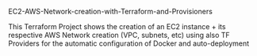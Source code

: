 EC2-AWS-Network-creation-with-Terraform-and-Provisioners

This Terraform Project shows the creation of an EC2 instance + its respective AWS Network creation (VPC, subnets, etc) using also TF Providers for the automatic configuration of Docker and auto-deployment
